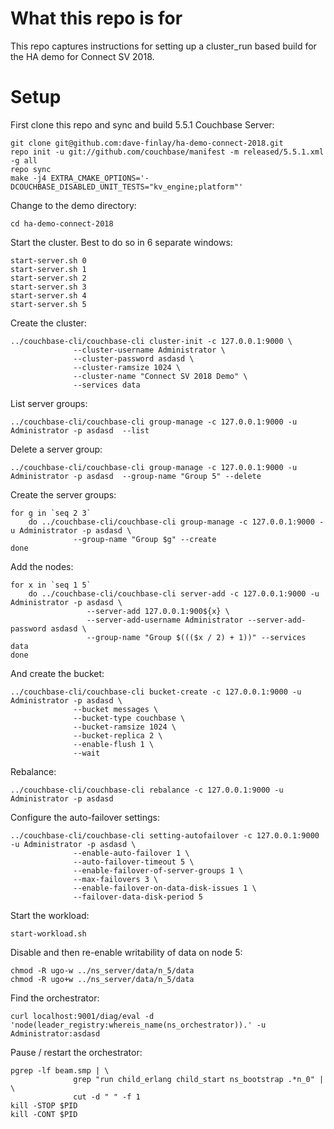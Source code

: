 # What this repo is for 
This repo captures instructions for setting up a cluster_run based build 
for the HA demo for Connect SV 2018.

# Setup
First clone this repo and sync and build 5.5.1 Couchbase Server:
 
```
git clone git@github.com:dave-finlay/ha-demo-connect-2018.git
repo init -u git://github.com/couchbase/manifest -m released/5.5.1.xml -g all
repo sync
make -j4 EXTRA_CMAKE_OPTIONS='-DCOUCHBASE_DISABLED_UNIT_TESTS="kv_engine;platform"'
```

Change to the demo directory:
```
cd ha-demo-connect-2018
```

Start the cluster. Best to do so in 6 separate windows:

```
start-server.sh 0
start-server.sh 1
start-server.sh 2
start-server.sh 3
start-server.sh 4
start-server.sh 5
```

Create the cluster:

```
../couchbase-cli/couchbase-cli cluster-init -c 127.0.0.1:9000 \
              --cluster-username Administrator \
              --cluster-password asdasd \
              --cluster-ramsize 1024 \
              --cluster-name "Connect SV 2018 Demo" \
              --services data
```

List server groups:
```
../couchbase-cli/couchbase-cli group-manage -c 127.0.0.1:9000 -u Administrator -p asdasd  --list
```

Delete a server group:
```
../couchbase-cli/couchbase-cli group-manage -c 127.0.0.1:9000 -u Administrator -p asdasd  --group-name "Group 5" --delete
```

Create the server groups:
```
for g in `seq 2 3`
    do ../couchbase-cli/couchbase-cli group-manage -c 127.0.0.1:9000 -u Administrator -p asdasd \
              --group-name "Group $g" --create
done
```

Add the nodes:
```
for x in `seq 1 5`
    do ../couchbase-cli/couchbase-cli server-add -c 127.0.0.1:9000 -u Administrator -p asdasd \
                 --server-add 127.0.0.1:900${x} \
                 --server-add-username Administrator --server-add-password asdasd \
                 --group-name "Group $((($x / 2) + 1))" --services data
done
```

And create the bucket:
```
../couchbase-cli/couchbase-cli bucket-create -c 127.0.0.1:9000 -u Administrator -p asdasd \
              --bucket messages \
              --bucket-type couchbase \
              --bucket-ramsize 1024 \
              --bucket-replica 2 \
              --enable-flush 1 \
              --wait
```

Rebalance:

```
../couchbase-cli/couchbase-cli rebalance -c 127.0.0.1:9000 -u Administrator -p asdasd 
```

Configure the auto-failover settings:
```
../couchbase-cli/couchbase-cli setting-autofailover -c 127.0.0.1:9000 -u Administrator -p asdasd \
              --enable-auto-failover 1 \
              --auto-failover-timeout 5 \
              --enable-failover-of-server-groups 1 \
              --max-failovers 3 \
              --enable-failover-on-data-disk-issues 1 \
              --failover-data-disk-period 5
```

Start the workload:
```
start-workload.sh
```


Disable and then re-enable writability of data on node 5:
```
chmod -R ugo-w ../ns_server/data/n_5/data
chmod -R ugo+w ../ns_server/data/n_5/data
```

Find the orchestrator:
```
curl localhost:9001/diag/eval -d 'node(leader_registry:whereis_name(ns_orchestrator)).' -u Administrator:asdasd
```

Pause / restart the orchestrator:

```
pgrep -lf beam.smp | \
              grep "run child_erlang child_start ns_bootstrap .*n_0" | \ 
              cut -d " " -f 1
kill -STOP $PID
kill -CONT $PID
```
